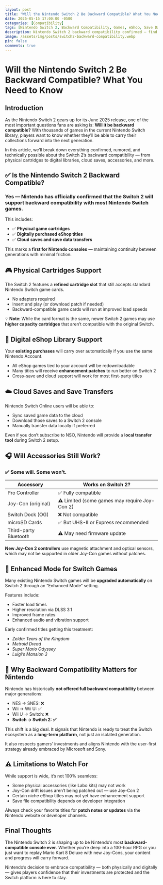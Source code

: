 ```yaml
---
layout: post
title: "Will the Nintendo Switch 2 Be Backward Compatible? What You Need to Know"
date: 2025-05-15 17:00:00 -0500
categories: [Compatibility]
tags: [Nintendo Switch 2, Backward Compatibility, Games, eShop, Save Data]
description: Nintendo Switch 2 backward compatibility confirmed — find out how cartridges, digital games, and cloud saves carry over, plus what accessories still work.
image: /assets/img/posts/switch2-backward-compatibility.webp
pin: false
comments: true
---
```


# Will the Nintendo Switch 2 Be Backward Compatible? What You Need to Know

## Introduction

As the Nintendo Switch 2 gears up for its June 2025 release, one of the most important questions fans are asking is: **Will it be backward compatible?** With thousands of games in the current Nintendo Switch library, players want to know whether they’ll be able to carry their collections forward into the next generation.

In this article, we’ll break down everything confirmed, rumored, and technically possible about the Switch 2’s backward compatibility — from physical cartridges to digital libraries, cloud saves, accessories, and more.

## ✅ Is the Nintendo Switch 2 Backward Compatible?

### Yes — Nintendo has officially confirmed that the Switch 2 **will support backward compatibility** with most Nintendo Switch games.

This includes:

- ✅ **Physical game cartridges**
- ✅ **Digitally purchased eShop titles**
- ✅ **Cloud saves and save data transfers**

This marks a **first for Nintendo consoles** — maintaining continuity between generations with minimal friction.

## 🎮 Physical Cartridges Support

The Switch 2 features a **refined cartridge slot** that still accepts standard Nintendo Switch game cards.

- No adapters required
- Insert and play (or download patch if needed)
- Backward-compatible game cards will run at improved load speeds

💡 **Note**: While the card format is the same, newer Switch 2 games may use **higher capacity cartridges** that aren’t compatible with the original Switch.

## 🛒 Digital eShop Library Support

Your **existing purchases** will carry over automatically if you use the same Nintendo Account.

- All eShop games tied to your account will be redownloadable
- Many titles will receive **enhancement patches** to run better on Switch 2
- Cross-save and cloud support will work for most first-party titles

## ☁️ Cloud Saves and Save Transfers

Nintendo Switch Online users will be able to:

- Sync saved game data to the cloud
- Download those saves to a Switch 2 console
- Manually transfer data locally if preferred

Even if you don’t subscribe to NSO, Nintendo will provide a **local transfer tool** during Switch 2 setup.

## 🎧 Will Accessories Still Work?

### ✅ Some will. Some won’t.

| Accessory              | Works on Switch 2?     |
|------------------------|------------------------|
| Pro Controller         | ✅ Fully compatible     |
| Joy-Con (original)     | ⚠️ Limited (some games may require Joy-Con 2) |
| Switch Dock (OG)       | ❌ Not compatible       |
| microSD Cards          | ✅ But UHS-II or Express recommended |
| Third-party Bluetooth  | ⚠️ May need firmware update |

**New Joy-Con 2 controllers** use magnetic attachment and optical sensors, which may not be supported in older Joy-Con games without patches.

## 🚀 Enhanced Mode for Switch Games

Many existing Nintendo Switch games will be **upgraded automatically** on Switch 2 through an “Enhanced Mode” setting.

Features include:

- Faster load times
- Higher resolution via DLSS 3.1
- Improved frame rates
- Enhanced audio and vibration support

Early confirmed titles getting this treatment:
- *Zelda: Tears of the Kingdom*
- *Metroid Dread*
- *Super Mario Odyssey*
- *Luigi’s Mansion 3*

## 🧠 Why Backward Compatibility Matters for Nintendo

Nintendo has historically **not offered full backward compatibility** between major generations:

- NES → SNES: ❌
- Wii → Wii U: ✅
- Wii U → Switch: ❌
- **Switch → Switch 2: ✅**

This shift is a big deal. It signals that Nintendo is ready to treat the Switch ecosystem as a **long-term platform**, not just an isolated generation.

It also respects gamers' investments and aligns Nintendo with the user-first strategy already embraced by Microsoft and Sony.

## ⚠️ Limitations to Watch For

While support is wide, it’s not 100% seamless:

- Some physical accessories (like Labo kits) may not work
- Joy-Con drift issues aren’t being patched out — use Joy-Con 2
- Certain niche eShop titles may not yet have enhancement support
- Save file compatibility depends on developer integration

Always check your favorite titles for **patch notes or updates** via the Nintendo website or developer channels.

## Final Thoughts

The Nintendo Switch 2 is shaping up to be Nintendo’s most **backward-compatible console ever**. Whether you’re deep into a 100-hour RPG or you just want to replay Mario Kart 8 Deluxe with new Joy-Cons, your content and progress will carry forward.

Nintendo’s decision to embrace compatibility — both physically and digitally — gives players confidence that their investments are protected and the Switch platform is here to stay.